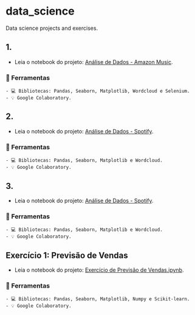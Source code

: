 # data_science
Data science projects and exercises.

## 1. 
  - Leia o notebook do projeto: [Análise de Dados - Amazon Music](https://github.com/barbaramit/jogando-os-dados/blob/main/An%C3%A1lise_de_Dados_Amazon_Music.ipynb).

###  🚀 Ferramentas 

    - 💻 Bibliotecas: Pandas, Seaborn, Matplotlib, Wordcloud e Selenium.
    - 💡 Google Colaboratory.

## 2. 
  - Leia o notebook do projeto: [Análise de Dados - Spotify](https://github.com/barbaramit/jogando-os-dados/blob/main/An%C3%A1lise_de_Dados_Spotify.ipynb).

###  🚀 Ferramentas 

    - 💻 Bibliotecas: Pandas, Seaborn, Matplotlib e Wordcloud.
    - 💡 Google Colaboratory.
    
## 3. 
  - Leia o notebook do projeto: [Análise de Dados - Spotify](https://github.com/barbaramit/jogando-os-dados/blob/main/An%C3%A1lise_de_Dados_Spotify.ipynb).

###  🚀 Ferramentas 

    - 💻 Bibliotecas: Pandas, Seaborn, Matplotlib e Wordcloud.
    - 💡 Google Colaboratory.    
    
 ## Exercício 1: Previsão de Vendas
  - Leia o notebook do projeto: [Exercício de Previsão de Vendas.ipynb](https://github.com/barbaramit/jogando-os-dados/blob/main/An%C3%A1lise_de_Dados_Spotify.ipynb).

###  🚀 Ferramentas 

    - 💻 Bibliotecas: Pandas, Seaborn, Matplotlib, Numpy e Scikit-learn.
    - 💡 Google Colaboratory.
  
